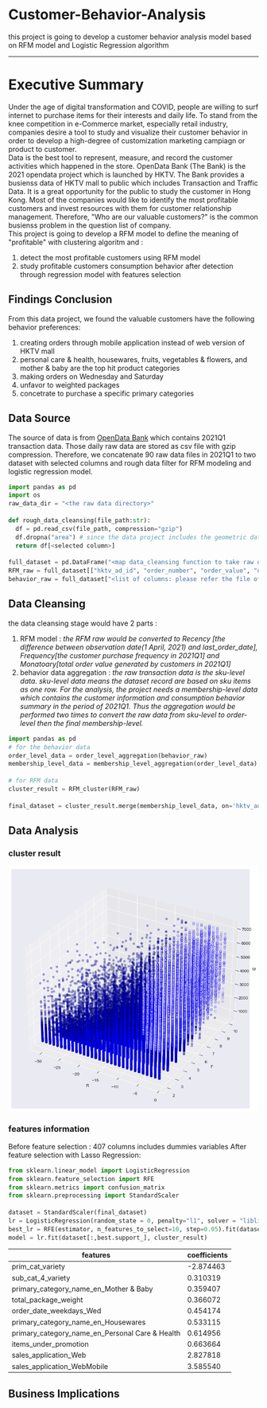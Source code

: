 # Customer-Behavior-Analysis
this project is going to develop a customer behavior analysis model based on RFM model and Logistic Regression algorithm <br>
____
# Executive Summary
Under the age of digital transformation and COVID, people are willing to surf internet to purchase items for their interests and daily life. To stand from the knee competition in e-Commerce market, especially retail industry, companies desire a tool to study and visualize their customer behavior in order to develop a high-degree of customization marketing campiagn or product to customer.<br>
Data is the best tool to represent, measure, and record the customer activities which happened in the store. OpenData Bank (The Bank) is the 2021 opendata project which is launched by HKTV. The Bank provides a busienss data of HKTV mall to public which includes Transaction and Traffic Data. It is a great opportunity for the public to study the customer in Hong Kong. Most of the companies would like to identify the most profitable customers and invest resources with them for customer relationship management. Therefore, "Who are our valuable customers?" is the common busienss problem in the question list of company. <br>
This project is going to develop a RFM model to define the meaning of "profitable" with clustering algoritm and :<br>
1. detect the most profitable customers using RFM model
2. study profitable customers consumption behavior after detection through regression model with features selection
## Findings Conclusion
From this data project, we found the valuable customers have the following behavior preferences:
1. creating orders through mobile application instead of web version of HKTV mall
2. personal care & health, housewares, fruits, vegetables & flowers, and mother & baby are the top hit product categories
3. making orders on Wednesday and Saturday
4. unfavor to weighted packages
5. concetrate to purchase a specific primary categories

## Data Source
The source of data is from [OpenData Bank](https://opendatabank.hktvmall.com/portal/home) which contains 2021Q1 transaction data. Those daily raw data are stored as csv file with gzip compression. Therefore, we concatenate 90 raw data files in 2021Q1 to two dataset with selected columns and rough data filter for RFM modeling and logistic regression model. 

```python 
import pandas as pd
import os
raw_data_dir = "<the raw data directory>"

def rough_data_cleansing(file_path:str):
  df = pd.read_csv(file_path, compression="gzip")
  df.dropna("area") # since the data project includes the geometric data for analysis, we have to filter out the na value from the raw data
  return df[<selected column>]
  
full_dataset = pd.DataFrame("<map data_cleansing function to take raw data with rough cleaning from raw_data_dir>")
RFM_raw = full_dataset[["hktv_ad_id", "order_number", "order_value", "order_date"]]
behavior_raw = full_dataset["<list of columns: please refer the file of keep_columns.csv>"]
```

## Data Cleansing
the data cleansing stage would have 2 parts :
1. RFM model : _the RFM raw would be converted to Recency [the difference between observation date(1 April, 2021) and last_order_date], Frequency[the customer purchase frequency in 2021Q1] and Monatoary[total order value generated by customers in 2021Q1]_
2. behavior data aggregation : _the raw transaction data is the sku-level data. sku-level data means the dataset record are based on sku items as one row. For the analysis, the project needs a membership-level data which contains the customer information and consumption behavior summary in the period of 2021Q1. Thus the aggregation would be performed two times to convert the raw data from sku-level to order-level then the final membership-level._

```python 
import pandas as pd
# for the behavior data
order_level_data = order_level_aggregation(behavior_raw)
membership_level_data = membership_level_aggregation(order_level_data)

# for RFM data
cluster_result = RFM_cluster(RFM_raw)

final_dataset = cluster_result.merge(membership_level_data, on='hktv_ad_id')
```

## Data Analysis
### cluster result
![cluster result](output.png "cluster result")
### features information
Before feature selection : 407 columns includes dummies variables
After feature selection with Lasso Regression:
```python
from sklearn.linear_model import LogisticRegression
from sklearn.feature_selection import RFE
from sklearn.metrics import confusion_matrix
from sklearn.preprocessing import StandardScaler

dataset = StandardScaler(final_dataset)
lr = LogisticRegression(random_state = 0, penalty="l1", solver = "liblinear")
best_lr = RFE(estimator, n_features_to_select=10, step=0.05).fit(dataset, cluster_result)
model = lr.fit(dataset[:,best.support_], cluster_result)
```
|features|coefficients|
|-----------------------|------------------|
|prim_cat_variety|-2.874463|
|sub_cat_4_variety|0.310319|
|primary_category_name_en_Mother & Baby|0.359407|
|total_package_weight|0.366072|
|order_date_weekdays_Wed|0.454174|
|primary_category_name_en_Housewares|0.533115|
|primary_category_name_en_Personal Care & Health|0.614956|
|items_under_promotion|0.663664|
|sales_application_Web|2.827818|
|sales_application_WebMobile|3.585540|

## Business Implications


